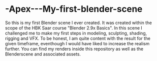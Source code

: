 # -Apex---My-first-blender-scene
So this is my first Blender scene I ever created. It was created within the scope of the HBK Saar course "Blender 2.9x Basics". In this scene I challenged me to make my first steps in modeling, sculpting, shading, rigging and VFX. To be honest, I am quite content with the result for the given timeframe, eventhough I would have liked to increase the realism further. You can find my renders inside this repository as well as the Blenderscene and associated assets.
